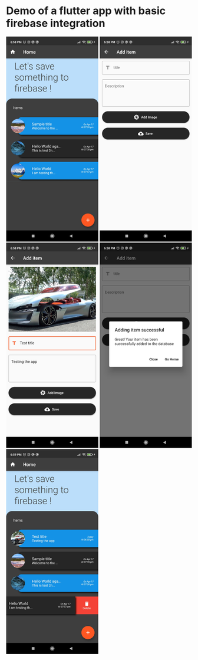 # Demo of a flutter app with basic firebase integration

<img src="images/img1.jpg" width="250" height="auto"/>
<img src="images/img2.jpg" width="250" height="auto"/>
<img src="images/img3.jpg" width="250" height="auto"/>
<img src="images/img4.jpg" width="250" height="auto"/>
<img src="images/img5.jpg" width="250" height="auto"/>

